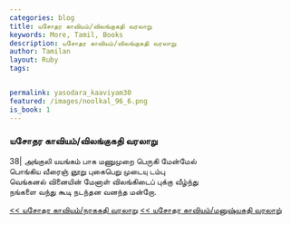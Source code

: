 ```yaml
---  
categories: blog  
title: யசோதர காவியம்/விலங்குகதி வரலாறு
keywords: More, Tamil, Books  
description: யசோதர காவியம்/விலங்குகதி வரலாறு
author: Tamilan  
layout: Ruby  
tags:     


permalink: yasodara_kaaviyam30  
featured: /images/noolkal_96_6.png  
is_book: 1
---  
```



### யசோதர காவியம்/விலங்குகதி வரலாறு

38| அங்குலி யயங்கம் பாக மணுமுறை பெருகி மேன்மேல்  
பொங்கிய வீரைஞ் ஞூறு புகைபெறு முடையு டம்பு  
வெங்கனல் வினையின் மேனாள் விலங்கிடைப் புக்கு வீழ்ந்து  
நங்களை வந்து கூடி நடந்தன வனந்த மன்றோ.

[<< யசோதர காவியம்/நரககதி வரலாறு](yasodara_kaaviyam29) [<< யசோதர காவியம்/மனுஷ்யகதி வரலாறு்](yasodara_kaaviyam31)


